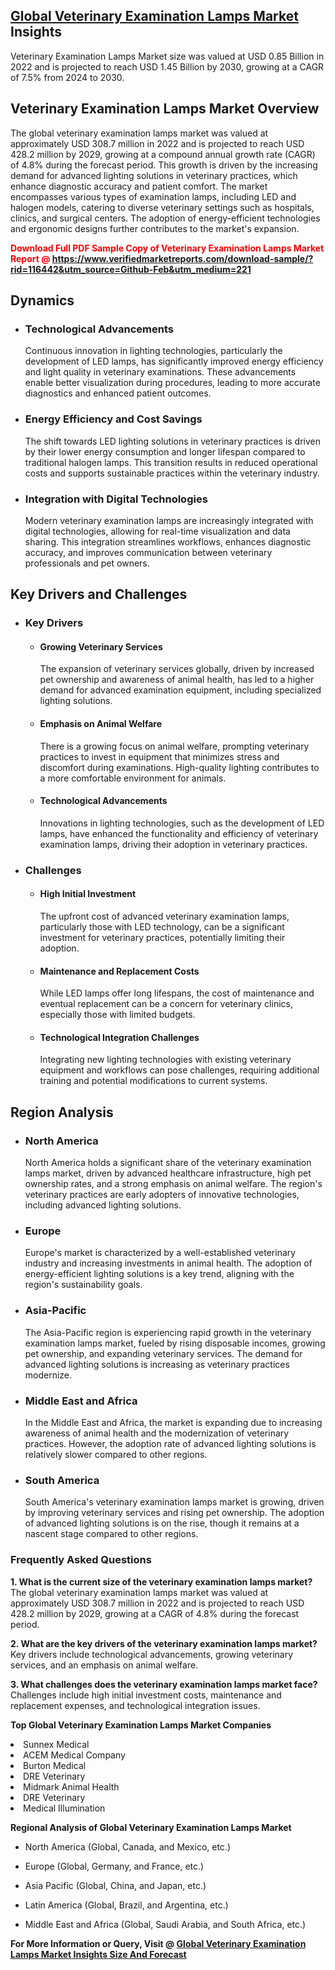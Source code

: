 <h2><a href="https://www.verifiedmarketreports.com/download-sample/?rid=116442&amp;utm_source=Github&amp;utm_medium=221" target="_blank">Global Veterinary Examination Lamps Market</a> Insights</h2><p>Veterinary Examination Lamps Market size was valued at USD 0.85 Billion in 2022 and is projected to reach USD 1.45 Billion by 2030, growing at a CAGR of 7.5% from 2024 to 2030.</p><p> <h2>Veterinary Examination Lamps Market Overview</h2> <p>The global veterinary examination lamps market was valued at approximately USD 308.7 million in 2022 and is projected to reach USD 428.2 million by 2029, growing at a compound annual growth rate (CAGR) of 4.8% during the forecast period. This growth is driven by the increasing demand for advanced lighting solutions in veterinary practices, which enhance diagnostic accuracy and patient comfort. The market encompasses various types of examination lamps, including LED and halogen models, catering to diverse veterinary settings such as hospitals, clinics, and surgical centers. The adoption of energy-efficient technologies and ergonomic designs further contributes to the market's expansion. </p> <p><strong><p><span class=""><span style="color: #ff0000;"><strong>Download Full PDF Sample Copy of Veterinary Examination Lamps Market Report</strong> @ </span><a href="https://www.verifiedmarketreports.com/download-sample/?rid=116442&amp;utm_source=Github-Feb&amp;utm_medium=221" target="_blank">https://www.verifiedmarketreports.com/download-sample/?rid=116442&amp;utm_source=Github-Feb&amp;utm_medium=221</a></span></p></strong></p> <h2>Dynamics</h2> <ul> <li><h3>Technological Advancements</h3> <p>Continuous innovation in lighting technologies, particularly the development of LED lamps, has significantly improved energy efficiency and light quality in veterinary examinations. These advancements enable better visualization during procedures, leading to more accurate diagnostics and enhanced patient outcomes. </p> </li> <li><h3>Energy Efficiency and Cost Savings</h3> <p>The shift towards LED lighting solutions in veterinary practices is driven by their lower energy consumption and longer lifespan compared to traditional halogen lamps. This transition results in reduced operational costs and supports sustainable practices within the veterinary industry. </p> </li> <li><h3>Integration with Digital Technologies</h3> <p>Modern veterinary examination lamps are increasingly integrated with digital technologies, allowing for real-time visualization and data sharing. This integration streamlines workflows, enhances diagnostic accuracy, and improves communication between veterinary professionals and pet owners. </p> </li> </ul> <h2>Key Drivers and Challenges</h2> <ul> <li><h3>Key Drivers</h3> <ul> <li><h4>Growing Veterinary Services</h4> <p>The expansion of veterinary services globally, driven by increased pet ownership and awareness of animal health, has led to a higher demand for advanced examination equipment, including specialized lighting solutions. </p> </li> <li><h4>Emphasis on Animal Welfare</h4> <p>There is a growing focus on animal welfare, prompting veterinary practices to invest in equipment that minimizes stress and discomfort during examinations. High-quality lighting contributes to a more comfortable environment for animals. </p> </li> <li><h4>Technological Advancements</h4> <p>Innovations in lighting technologies, such as the development of LED lamps, have enhanced the functionality and efficiency of veterinary examination lamps, driving their adoption in veterinary practices. </p> </li> </ul> </li> <li><h3>Challenges</h3> <ul> <li><h4>High Initial Investment</h4> <p>The upfront cost of advanced veterinary examination lamps, particularly those with LED technology, can be a significant investment for veterinary practices, potentially limiting their adoption. </p> </li> <li><h4>Maintenance and Replacement Costs</h4> <p>While LED lamps offer long lifespans, the cost of maintenance and eventual replacement can be a concern for veterinary clinics, especially those with limited budgets. </p> </li> <li><h4>Technological Integration Challenges</h4> <p>Integrating new lighting technologies with existing veterinary equipment and workflows can pose challenges, requiring additional training and potential modifications to current systems. </p> </li> </ul> </li> </ul> <h2>Region Analysis</h2> <ul> <li><h3>North America</h3> <p>North America holds a significant share of the veterinary examination lamps market, driven by advanced healthcare infrastructure, high pet ownership rates, and a strong emphasis on animal welfare. The region's veterinary practices are early adopters of innovative technologies, including advanced lighting solutions. </p> </li> <li><h3>Europe</h3> <p>Europe's market is characterized by a well-established veterinary industry and increasing investments in animal health. The adoption of energy-efficient lighting solutions is a key trend, aligning with the region's sustainability goals. </p> </li> <li><h3>Asia-Pacific</h3> <p>The Asia-Pacific region is experiencing rapid growth in the veterinary examination lamps market, fueled by rising disposable incomes, growing pet ownership, and expanding veterinary services. The demand for advanced lighting solutions is increasing as veterinary practices modernize. </p> </li> <li><h3>Middle East and Africa</h3> <p>In the Middle East and Africa, the market is expanding due to increasing awareness of animal health and the modernization of veterinary practices. However, the adoption rate of advanced lighting solutions is relatively slower compared to other regions. </p> </li> <li><h3>South America</h3> <p>South America's veterinary examination lamps market is growing, driven by improving veterinary services and rising pet ownership. The adoption of advanced lighting solutions is on the rise, though it remains at a nascent stage compared to other regions. </p> </li> </ul> <h3>Frequently Asked Questions</h3> <p><strong>1. What is the current size of the veterinary examination lamps market?</strong><br> The global veterinary examination lamps market was valued at approximately USD 308.7 million in 2022 and is projected to reach USD 428.2 million by 2029, growing at a CAGR of 4.8% during the forecast period. </p> <p><strong>2. What are the key drivers of the veterinary examination lamps market?</strong><br> Key drivers include technological advancements, growing veterinary services, and an emphasis on animal welfare. </p> <p><strong>3. What challenges does the veterinary examination lamps market face?</strong><br> Challenges include high initial investment costs, maintenance and replacement expenses, and technological integration issues.</p><p><strong>Top Global Veterinary Examination Lamps Market Companies</strong></p><div data-test-id=""><p><li>Sunnex Medical</li><li> ACEM Medical Company</li><li> Burton Medical</li><li> DRE Veterinary</li><li> Midmark Animal Health</li><li> DRE Veterinary</li><li> Medical Illumination</li></p><div><strong>Regional Analysis of&nbsp;Global Veterinary Examination Lamps Market</strong></div><ul><li dir="ltr"><p dir="ltr">North America&nbsp;(Global, Canada, and Mexico, etc.)</p></li><li dir="ltr"><p dir="ltr">Europe (Global, Germany, and France, etc.)</p></li><li dir="ltr"><p dir="ltr">Asia Pacific&nbsp;(Global, China, and Japan, etc.)</p></li><li dir="ltr"><p dir="ltr">Latin America&nbsp;(Global, Brazil, and Argentina, etc.)</p></li><li dir="ltr">Middle East and Africa&nbsp;(Global, Saudi Arabia, and South Africa, etc.)</li></ul><p><strong>For More Information or Query, Visit @&nbsp;</strong><strong><a href="https://www.verifiedmarketreports.com/product/global-veterinary-examination-lamps-market-report-history-and-forecast-2014-2025-breakdown-data-by-manufacturers-key-regions-types-and-application/?utm_source=Github&amp;utm_medium=221" target="_blank">Global Veterinary Examination Lamps Market Insights Size And Forecast</a></strong></p></div>
